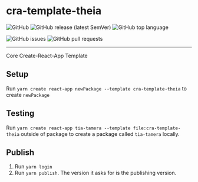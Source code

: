 # cra-template-theia


![GitHub](https://img.shields.io/github/license/immanuelqrw/cra-template-theia)
![GitHub release (latest SemVer)](https://img.shields.io/github/v/release/immanuelqrw/cra-template-theia)
![GitHub top language](https://img.shields.io/github/languages/top/immanuelqrw/cra-template-theia)

![GitHub issues](https://img.shields.io/github/issues-raw/immanuelqrw/cra-template-theia)
![GitHub pull requests](https://img.shields.io/github/issues-pr-raw/immanuelqrw/cra-template-theia)

---

Core Create-React-App Template


## Setup

Run `yarn create react-app newPackage --template cra-template-theia` to create `newPackage`

## Testing
Run `yarn create react-app tia-tamera --template file:cra-template-theia` outside of package to create a package called `tia-tamera` locally.


## Publish

1. Run `yarn login`
1. Run `yarn publish`. The version it asks for is the publishing version.
